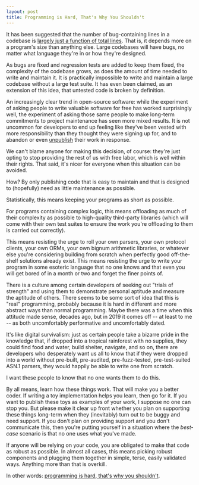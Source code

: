 ```yaml
---
layout: post
title: Programming is Hard, That's Why You Shouldn't
---
```



It has been suggested that the number of bug-containing lines in a codebase is [largely just a function of total lines](https://softwareengineering.stackexchange.com/a/185684). That is, it depends more on a program's size than anything else. Large codebases will have bugs, no matter what language they're in or how they're designed.

As bugs are fixed and regression tests are added to keep them fixed, the complexity of the codebase grows, as does the amount of time needed to write and maintain it. It is practically impossible to write and maintain a large codebase without a large test suite. It has even been claimed, as an extension of this idea, that untested code is broken by definition.

An increasingly clear trend in open-source software: while the experiment of asking people to write valuable software for free has worked surprisingly well, the experiment of asking those same people to make long-term commitments to project maintenance has seen more mixed results. It is not uncommon for developers to end up feeling like they've been vested with more responsibility than they thought they were signing up for, and to abandon or even [unpublish](https://blog.npmjs.org/post/141577284765/kik-left-pad-and-npm#_=_) their work in response.

We can't blame anyone for making this decision, of course: they're just opting to stop providing the rest of us with free labor, which is well within their rights. That said, it's nicer for everyone when this situation can be avoided.

How? By only publishing code that is easy to maintain and that is designed to (hopefully) need as little maintenance as possible.

Statistically, this means keeping your programs as short as possible.

For programs containing complex logic, this means offloading as much of their complexity as possible to high-quality third-party libraries (which will come with their own test suites to ensure the work you're offloading to them is carried out correctly).

This means resisting the urge to roll your own parsers, your own protocol clients, your own ORMs, your own bignum arithmetic libraries, or whatever else you're considering building from scratch when perfectly good off-the-shelf solutions already exist. This means resisting the urge to write your program in some esoteric language that no one knows and that even you will get bored of in a month or two and forget the finer points of.

There is a culture among certain developers of seeking out "trials of strength" and using them to demonstrate personal aptitude and measure the aptitude of others. There seems to be some sort of idea that this is "real" programming, probably because it is hard in different and more abstract ways than normal programming. Maybe there was a time when this attitude made sense, decades ago, but in 2019 it comes off -- at least to me -- as both uncomfortably performative and uncomfortably dated.

It's like digital survivalism: just as certain people take a bizarre pride in the knowledge that, if dropped into a tropical rainforest with no supplies, they could find food and water, build shelter, navigate, and so on, there are developers who desperately want us all to know that if they were dropped into a world without pre-built, pre-audited, pre-fuzz-tested, pre-test-suited ASN.1 parsers, they would happily be able to write one from scratch.

I want these people to know that no one wants them to do this.

By all means, learn how these things work. That will make you a better coder. If writing a toy implementation helps you learn, then go for it. If you want to publish these toys as examples of your work, I suppose no one can stop you. But please make it clear up front whether you plan on supporting these things long-term when they (inevitably) turn out to be buggy and need support. If you don't plan on providing support and you don't communicate this, then you're putting yourself in a situation where the _best-case_ scenario is that no one uses what you've made.

If anyone will be relying on your code, you are obligated to make that code as robust as possible. In almost all cases, this means picking robust components and plugging them together in simple, terse, easily validated ways. Anything more than that is overkill.

In other words: [programming is hard, that's why you shouldn't](https://twitter.com/HeadlineSmasher/status/544253141823533056).
